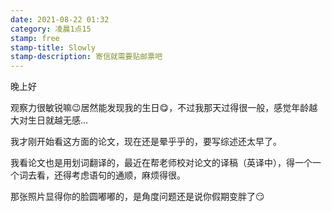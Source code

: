 ```yaml
---
date: 2021-08-22 01:32
category: 凌晨1点15
stamp: free
stamp-title: Slowly
stamp-description: 寄信就需要贴邮票吧
---
```


<p>
晚上好

观察力很敏锐嘛😉居然能发现我的生日😋，不过我那天过得很一般，感觉年龄越大对生日就越无感…

我才刚开始看这方面的论文，现在还是晕乎乎的，要写综述还太早了。

我看论文也是用划词翻译的，最近在帮老师校对论文的译稿（英译中），得一个一个词去看，还得考虑语句的通顺，麻烦得很。

那张照片显得你的脸圆嘟嘟的，是角度问题还是说你假期变胖了😏
</p>